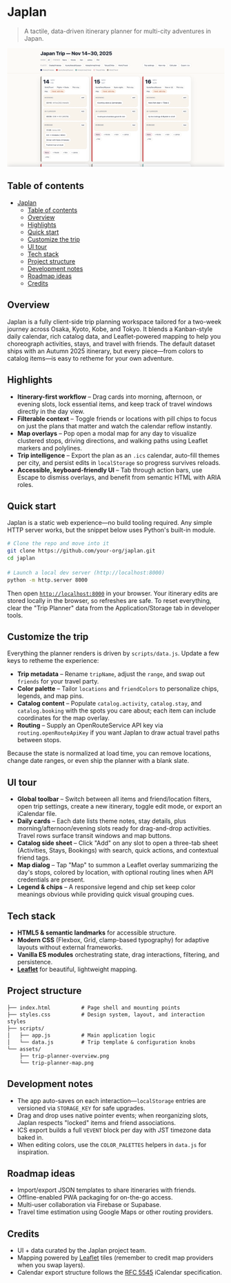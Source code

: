 # Japlan

> A tactile, data-driven itinerary planner for multi-city adventures in Japan.

![Trip planner overview interface showing the full itinerary calendar.](assets/trip-planner-overview.png)
<!-- ![Map overlay highlighting day-specific stops on an interactive Leaflet map.](assets/trip-planner-map.png) -->

## Table of contents
- [Japlan](#japlan)
  - [Table of contents](#table-of-contents)
  - [Overview](#overview)
  - [Highlights](#highlights)
  - [Quick start](#quick-start)
  - [Customize the trip](#customize-the-trip)
  - [UI tour](#ui-tour)
  - [Tech stack](#tech-stack)
  - [Project structure](#project-structure)
  - [Development notes](#development-notes)
  - [Roadmap ideas](#roadmap-ideas)
  - [Credits](#credits)

## Overview
Japlan is a fully client-side trip planning workspace tailored for a two-week journey across Osaka, Kyoto, Kobe, and Tokyo. It blends a Kanban-style daily calendar, rich catalog data, and Leaflet-powered mapping to help you choreograph activities, stays, and travel with friends. The default dataset ships with an Autumn 2025 itinerary, but every piece—from colors to catalog items—is easy to retheme for your own adventure.

## Highlights
- **Itinerary-first workflow** – Drag cards into morning, afternoon, or evening slots, lock essential items, and keep track of travel windows directly in the day view.
- **Filterable context** – Toggle friends or locations with pill chips to focus on just the plans that matter and watch the calendar reflow instantly.
- **Map overlays** – Pop open a modal map for any day to visualize clustered stops, driving directions, and walking paths using Leaflet markers and polylines.
- **Trip intelligence** – Export the plan as an `.ics` calendar, auto-fill themes per city, and persist edits in `localStorage` so progress survives reloads.
- **Accessible, keyboard-friendly UI** – Tab through action bars, use Escape to dismiss overlays, and benefit from semantic HTML with ARIA roles.

## Quick start
Japlan is a static web experience—no build tooling required. Any simple HTTP server works, but the snippet below uses Python's built-in module.

```bash
# Clone the repo and move into it
git clone https://github.com/your-org/japlan.git
cd japlan

# Launch a local dev server (http://localhost:8000)
python -m http.server 8000
```

Then open [`http://localhost:8000`](http://localhost:8000) in your browser. Your itinerary edits are stored locally in the browser, so refreshes are safe. To reset everything, clear the "Trip Planner" data from the Application/Storage tab in developer tools.

## Customize the trip
Everything the planner renders is driven by `scripts/data.js`. Update a few keys to retheme the experience:

- **Trip metadata** – Rename `tripName`, adjust the `range`, and swap out `friends` for your travel party.
- **Color palette** – Tailor `locations` and `friendColors` to personalize chips, legends, and map pins.
- **Catalog content** – Populate `catalog.activity`, `catalog.stay`, and `catalog.booking` with the spots you care about; each item can include coordinates for the map overlay.
- **Routing** – Supply an OpenRouteService API key via `routing.openRouteApiKey` if you want Japlan to draw actual travel paths between stops.

Because the state is normalized at load time, you can remove locations, change date ranges, or even ship the planner with a blank slate.

## UI tour
- **Global toolbar** – Switch between all items and friend/location filters, open trip settings, create a new itinerary, toggle edit mode, or export an iCalendar file.
- **Daily cards** – Each date lists theme notes, stay details, plus morning/afternoon/evening slots ready for drag-and-drop activities. Travel rows surface transit windows and map buttons.
- **Catalog side sheet** – Click "Add" on any slot to open a three-tab sheet (Activities, Stays, Bookings) with search, quick actions, and contextual friend tags.
- **Map dialog** – Tap "Map" to summon a Leaflet overlay summarizing the day's stops, colored by location, with optional routing lines when API credentials are present.
- **Legend & chips** – A responsive legend and chip set keep color meanings obvious while providing quick visual grouping cues.

## Tech stack
- **HTML5 & semantic landmarks** for accessible structure.
- **Modern CSS** (Flexbox, Grid, clamp-based typography) for adaptive layouts without external frameworks.
- **Vanilla ES modules** orchestrating state, drag interactions, filtering, and persistence.
- **[Leaflet](https://leafletjs.com/)** for beautiful, lightweight mapping.

## Project structure
```
├── index.html          # Page shell and mounting points
├── styles.css          # Design system, layout, and interaction styles
├── scripts/
│   ├── app.js          # Main application logic
│   └── data.js         # Trip template & configuration knobs
└── assets/
    ├── trip-planner-overview.png
    └── trip-planner-map.png
```

## Development notes
- The app auto-saves on each interaction—`localStorage` entries are versioned via `STORAGE_KEY` for safe upgrades.
- Drag and drop uses native pointer events; when reorganizing slots, Japlan respects "locked" items and friend associations.
- ICS export builds a full `VEVENT` block per day with JST timezone data baked in.
- When editing colors, use the `COLOR_PALETTES` helpers in `data.js` for inspiration.

## Roadmap ideas
- Import/export JSON templates to share itineraries with friends.
- Offline-enabled PWA packaging for on-the-go access.
- Multi-user collaboration via Firebase or Supabase.
- Travel time estimation using Google Maps or other routing providers.

## Credits
- UI + data curated by the Japlan project team.
- Mapping powered by [Leaflet](https://leafletjs.com/) tiles (remember to credit map providers when you swap layers).
- Calendar export structure follows the [RFC 5545](https://www.rfc-editor.org/rfc/rfc5545) iCalendar specification.
